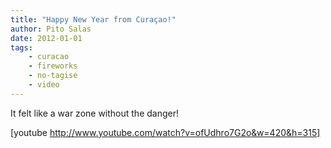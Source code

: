 ```yaml
---
title: "Happy New Year from Curaçao!"
author: Pito Salas
date: 2012-01-01
tags:
    - curacao
    - fireworks
    - no-tagise
    - video
---
```




It felt like a war zone without the danger!

[youtube http://www.youtube.com/watch?v=ofUdhro7G2o&w=420&h=315]


